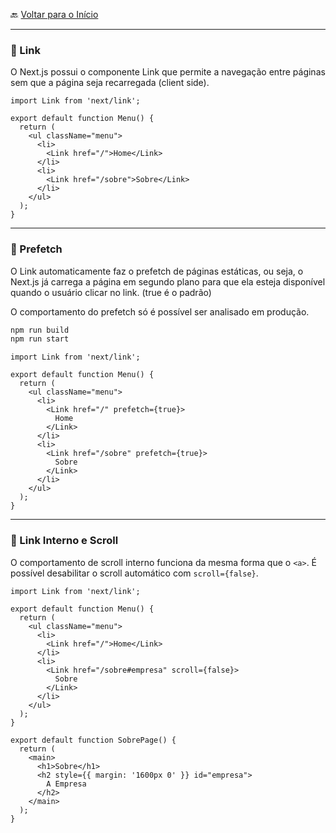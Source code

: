 🔙 [Voltar para o Início](https://github.com/4L1C3-R4BB1T/estudos-nextjs "Voltar para o Início")

---

### 🔸 Link

O Next.js possui o componente Link que permite a navegação entre páginas sem que a página seja recarregada (client side).

```tsx
import Link from 'next/link';

export default function Menu() {
  return (
    <ul className="menu">
      <li>
        <Link href="/">Home</Link>
      </li>
      <li>
        <Link href="/sobre">Sobre</Link>
      </li>
    </ul>
  );
}
```

---

### 🔸 Prefetch

O Link automaticamente faz o prefetch de páginas estáticas, ou seja, o Next.js já carrega a página em segundo plano para que ela esteja disponível quando o usuário clicar no link. (true é o padrão)

O comportamento do prefetch só é possível ser analisado em produção.

```bash
npm run build
npm run start
```

```tsx
import Link from 'next/link';

export default function Menu() {
  return (
    <ul className="menu">
      <li>
        <Link href="/" prefetch={true}>
          Home
        </Link>
      </li>
      <li>
        <Link href="/sobre" prefetch={true}>
          Sobre
        </Link>
      </li>
    </ul>
  );
}
```

---

### 🔸 Link Interno e Scroll

O comportamento de scroll interno funciona da mesma forma que o ```<a>```. É possível desabilitar o scroll automático com ```scroll={false}```.

```tsx
import Link from 'next/link';

export default function Menu() {
  return (
    <ul className="menu">
      <li>
        <Link href="/">Home</Link>
      </li>
      <li>
        <Link href="/sobre#empresa" scroll={false}>
          Sobre
        </Link>
      </li>
    </ul>
  );
}
```

```tsx
export default function SobrePage() {
  return (
    <main>
      <h1>Sobre</h1>
      <h2 style={{ margin: '1600px 0' }} id="empresa">
        A Empresa
      </h2>
    </main>
  );
}
```
